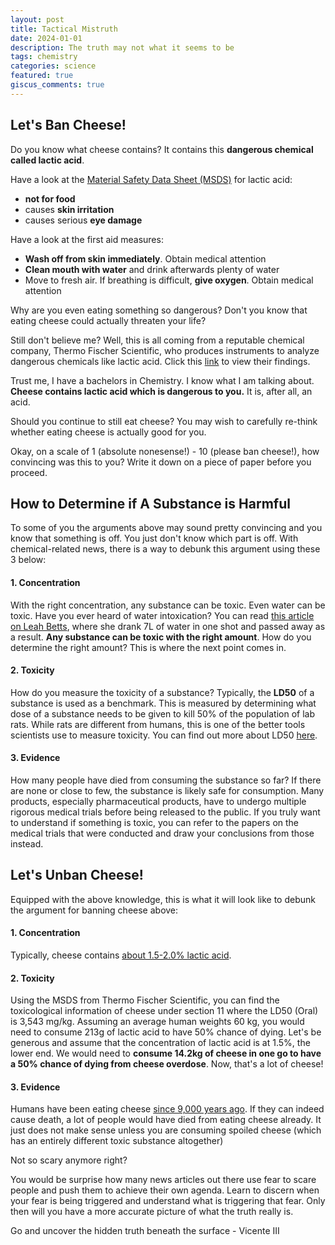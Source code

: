 ```yaml
---
layout: post
title: Tactical Mistruth
date: 2024-01-01
description: The truth may not what it seems to be
tags: chemistry
categories: science
featured: true
giscus_comments: true
---
```


## Let's Ban Cheese!
Do you know what cheese contains? It contains this **dangerous chemical called lactic acid**.

Have a look at the [Material Safety Data Sheet (MSDS)](https://www.fishersci.com/store/msds?partNumber=A159500&productDescription=LACTIC+ACID+USP%2FFCC+500ML&vendorId=VN00033897&countryCode=US&language=en) for lactic acid:
- **not for food**
- causes **skin irritation**
- causes serious **eye damage**

Have a look at the first aid measures:
- **Wash off from skin immediately**. Obtain medical attention
- **Clean mouth with water** and drink afterwards plenty of water
- Move to fresh air. If breathing is difficult, **give oxygen**. Obtain medical attention

Why are you even eating something so dangerous? Don't you know that eating cheese could actually threaten your life?

Still don't believe me? Well, this is all coming from a reputable chemical company, Thermo Fischer Scientific, who produces instruments to analyze dangerous chemicals like lactic acid. Click this [link](https://www.fishersci.com/store/msds?partNumber=A159500&productDescription=LACTIC+ACID+USP%2FFCC+500ML&vendorId=VN00033897&countryCode=US&language=en) to view their findings.

Trust me, I have a bachelors in Chemistry. I know what I am talking about. **Cheese contains lactic acid which is dangerous to you.** It is, after all, an acid.

Should you continue to still eat cheese? You may wish to carefully re-think whether eating cheese is actually good for you.

Okay, on a scale of 1 (absolute nonesense!) - 10 (please ban cheese!), how convincing was this to you? Write it down on a piece of paper before you proceed.

## How to Determine if A Substance is Harmful
To some of you the arguments above may sound pretty convincing and you know that something is off. You just don't know which part is off. With chemical-related news, there is a way to debunk this argument using these 3 below:
#### 1. Concentration
With the right concentration, any substance can be toxic. Even water can be toxic. Have you ever heard of water intoxication? You can read [this article on Leah Betts](https://www.independent.co.uk/news/ecstasy-girl-may-have-drunk-too-much-water-1583245.html), where she drank 7L of water in one shot and passed away as a result. **Any substance can be toxic with the right amount**. How do you determine the right amount? This is where the next point comes in.

#### 2. Toxicity
How do you measure the toxicity of a substance? Typically, the **LD50** of a substance is used as a benchmark. This is measured by determining what dose of a substance needs to be given to kill 50% of the population of lab rats. While rats are different from humans, this is one of the better tools scientists use to measure toxicity. You can find out more about LD50 [here](https://www.ncbi.nlm.nih.gov/pmc/articles/PMC3877490/).

#### 3. Evidence
How many people have died from consuming the substance so far? If there are none or close to few, the substance is likely safe for consumption. Many products, especially pharmaceutical products, have to undergo multiple rigorous medical trials before being released to the public. If you truly want to understand if something is toxic, you can refer to the papers on the medical trials that were conducted and draw your conclusions from those instead.

## Let's Unban Cheese!
Equipped with the above knowledge, this is what it will look like to debunk the argument for banning cheese above:
#### 1. Concentration
Typically, cheese contains [about 1.5-2.0% lactic acid](https://www.researchgate.net/publication/7787130_Enhanced_Lactose_Cheese_Milk_does_not_Guarantee_Calcium_Lactate_Crystals_in_Finished_Cheddar_Cheese).

#### 2. Toxicity
Using the MSDS from Thermo Fischer Scientific, you can find the toxicological information of cheese under section 11 where the LD50 (Oral) is 3,543 mg/kg. Assuming an average human weights 60 kg, you would need to consume 213g of lactic acid to have 50% chance of dying. Let's be generous and assume that the concentration of lactic acid is at 1.5%, the lower end. We would need to **consume 14.2kg of cheese in one go to have a 50% chance of dying from cheese overdose**. Now, that's a lot of cheese! 

#### 3. Evidence
Humans have been eating cheese [since 9,000 years ago](https://fermentology.pubpub.org/pub/boc0yude/release/1). If they can indeed cause death, a lot of people would have died from eating cheese already. It just does not make sense unless you are consuming spoiled cheese (which has an entirely different toxic substance altogether)

Not so scary anymore right?

You would be surprise how many news articles out there use fear to scare people and push them to achieve their own agenda. Learn to discern when your fear is being triggered and understand what is triggering that fear. Only then will you have a more accurate picture of what the truth really is.

Go and uncover the hidden truth beneath the surface - Vicente III